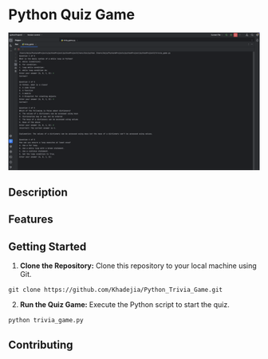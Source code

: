 # Python Quiz Game

![Quiz Image](image.png) 

## Description

## Features

## Getting Started

1. **Clone the Repository:** Clone this repository to your local machine using Git.

  ```
  git clone https://github.com/Khadejia/Python_Trivia_Game.git

  ```
2. **Run the Quiz Game:** Execute the Python script to start the quiz.

  ```
  python trivia_game.py

  ```

## Contributing
